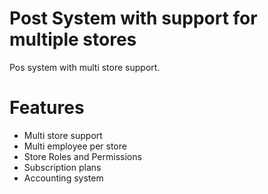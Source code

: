 # Post System with support for multiple stores 
Pos system with multi store support.

# Features
- Multi store support
- Multi employee per store
- Store Roles and Permissions
- Subscription plans
- Accounting system